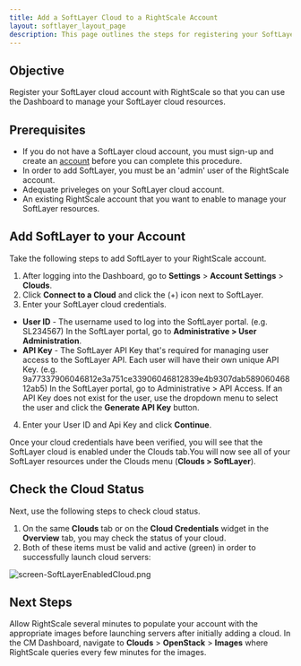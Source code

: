 ```yaml
---
title: Add a SoftLayer Cloud to a RightScale Account
layout: softlayer_layout_page
description: This page outlines the steps for registering your SoftLayer cloud account with RightScale so that you can use the RightScale Cloud Management Dashboard to manage your SoftLayer cloud resources.
---
```


## Objective

Register your SoftLayer cloud account with RightScale so that you can use the Dashboard to manage your SoftLayer cloud resources.

## Prerequisites

* If you do not have a SoftLayer cloud account, you must sign-up and create an [account](http://www.softlayer.com/) before you can complete this procedure.
* In order to add SoftLayer, you must be an 'admin' user of the RightScale account.
* Adequate priveleges on your SoftLayer cloud account.
* An existing RightScale account that you want to enable to manage your SoftLayer resources.

## Add SoftLayer to your Account

Take the following steps to add SoftLayer to your RightScale account.

1. After logging into the Dashboard, go to **Settings** > **Account Settings** > **Clouds**.
2. Click **Connect to a Cloud** and click the (+) icon next to SoftLayer.
3. Enter your SoftLayer cloud credentials.
  * **User ID** - The username used to log into the SoftLayer portal. (e.g. SL234567) In the SoftLayer portal, go to **Administrative > User Administration**.
  * **API Key** - The SoftLayer API Key that's required for managing user access to the SoftLayer API. Each user will have their own unique API Key. (e.g. 9a77337906046812e3a751ce33906046812839e4b9307dab58906046812ab5) In the SoftLayer portal, go to Administrative > API Access. If an API Key does not exist for the user, use the dropdown menu to select the user and click the **Generate API Key** button.
4. Enter your User ID and Api Key and click **Continue**.

Once your cloud credentials have been verified, you will see that the SoftLayer cloud is enabled under the Clouds tab.You will now see all of your SoftLayer resources under the Clouds menu (**Clouds > SoftLayer**).

<!---
![screen-ConnectaCloudtoRightScale.png](screen-ConnectaCloudtoRightScale.png)
--->
<!---
![screen-EnterYourSoftLayerCreds.png](screen-EnterYourSoftLayerCreds.png)
--->

## Check the Cloud Status

Next, use the following steps to check cloud status.

1. On the same **Clouds** tab or on the **Cloud Credentials** widget in the **Overview** tab, you may check the status of your cloud.
2. Both of these items must be valid and active (green) in order to successfully launch cloud servers:

![screen-SoftLayerEnabledCloud.png](/img/softlayer-softlayer-enabled-cloud.png)

## Next Steps

Allow RightScale several minutes to populate your account with the appropriate images before launching servers after initially adding a cloud. In the CM Dashboard, navigate to **Clouds** > **OpenStack** > **Images** where RightScale queries every few minutes for the images.
